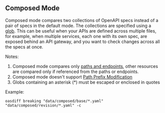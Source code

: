 ## Composed Mode
Composed mode compares two collections of OpenAPI specs instead of a pair of specs in the default mode.
The collections are specified using a [glob](https://en.wikipedia.org/wiki/Glob_(programming)).
This can be useful when your APIs are defined across multiple files, for example, when multiple services, each one with its own spec, are exposed behind an API gateway, and you want to check changes across all the specs at once.

Notes: 
1. Composed mode compares only [paths and endpoints](DIFF.md#paths-vs-endpoints), other resources are compared only if referenced from the paths or endpoints.
2. Composed mode doesn't support [Path Prefix Modification](PATH-PREFIX.md)
3. Globs containing an asterisk (*) must be escaped or enclosed in quotes

Example:
```
oasdiff breaking "data/composed/base/*.yaml" "data/composed/revision/*.yaml" -c
```
